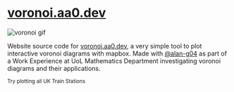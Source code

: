 # [voronoi.aa0.dev](https://voronoi.aa0.dev)

![voronoi gif](./media/voronoi.gif)

Website source code for [voronoi.aa0.dev](https://voronoi.aa0.dev), a very simple tool to plot interactive voronoi diagrams with mapbox. Made with [@alan-g04](https://github.com/alan-g04) as part of a Work Experience at UoL Mathematics Department investigating voronoi diagrams and their applications.

<sub>Try plotting all UK Train Stations</sub>
